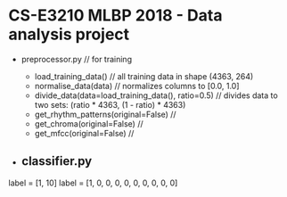 # CS-E3210 MLBP 2018 - Data analysis project

- preprocessor.py // for training
	- load_training_data() // all training data in shape (4363, 264)
	- normalise_data(data) // normalizes columns to [0.0, 1.0]
	- divide_data(data=load_training_data(), ratio=0.5) // divides data to two sets: (ratio * 4363, (1 - ratio) * 4363)
	- get_rhythm_patterns(original=False) // 
	- get_chroma(original=False) // 
	- get_mfcc(original=False) // 

- classifier.py
	- 

label = [1, 10]
label = [1, 0, 0, 0, 0, 0, 0, 0, 0, 0]
